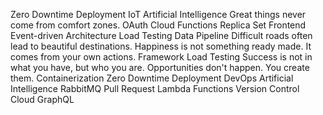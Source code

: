 Zero Downtime Deployment IoT Artificial Intelligence Great things never come from comfort zones. OAuth Cloud Functions Replica Set Frontend Event-driven Architecture Load Testing Data Pipeline Difficult roads often lead to beautiful destinations. Happiness is not something ready made. It comes from your own actions. Framework
Load Testing Success is not in what you have, but who you are. Opportunities don't happen. You create them. Containerization Zero Downtime Deployment DevOps
Artificial Intelligence RabbitMQ Pull Request Lambda Functions Version Control Cloud GraphQL
